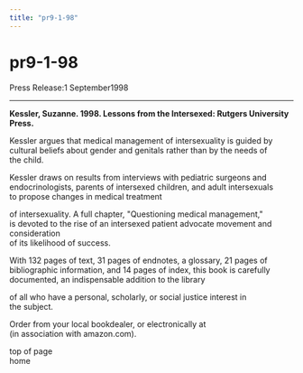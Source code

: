 ```yaml
---
title: "pr9-1-98"
---
```


# pr9-1-98

  
  
Press Release:1 September1998  
  
  


* * *

  
  
**Kessler, Suzanne. 1998. Lessons from the Intersexed: Rutgers University  
Press.**  
  


Kessler argues that medical management of intersexuality is guided by  
cultural beliefs about gender and genitals rather than by the needs of  
the child.  
  


Kessler draws on results from interviews with pediatric surgeons and  
endocrinologists, parents of intersexed children, and adult intersexuals  
to propose changes in medical treatment  
  
of intersexuality. A full chapter, "Questioning medical management,"  
is devoted to the rise of an intersexed patient advocate movement and consideration  
of its likelihood of success.  
  


With 132 pages of text, 31 pages of endnotes, a glossary, 21 pages of  
bibliographic information, and 14 pages of index, this book is carefully  
documented, an indispensable addition to the library  
  
of all who have a personal, scholarly, or social justice interest in  
the subject.  
  


Order from your local bookdealer, or electronically at   
(in association with amazon.com).  


top of page&nbsp;&nbsp;&nbsp;&nbsp;&nbsp;&nbsp;&nbsp;&nbsp;&nbsp;&nbsp;&nbsp;&nbsp;&nbsp;&nbsp;&nbsp;&nbsp;&nbsp;&nbsp;&nbsp;&nbsp;  
home

  
&nbsp;  
  
&nbsp;  
  
&nbsp;  
  
&nbsp;